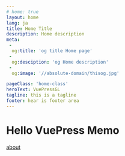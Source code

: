 ```yaml
---
# home: true
layout: home
lang: ja
title: Home Title
description: Home description
meta:
 -
  og:title: 'og title Home page'
 -
  og:desciption: 'og Home description'
 -
  og:image: '//absolute-domain/thisog.jpg'

pageClass: 'home-class'
heroText: VuePressGL
tagline: this is a tagline
footer: hear is footer area
---
```

# Hello VuePress Memo
[about](/about/)

